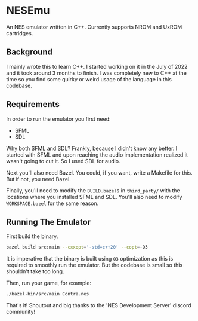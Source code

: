 # NESEmu

An NES emulator written in C++. Currently supports NROM and UxROM cartridges.

## Background

I mainly wrote this to learn C++. I started working on it in the July of 2022 and it took around 3 months to finish. I was completely new to C++ at the time so you find some quirky or weird usage of the language in this codebase.

## Requirements

In order to run the emulator you first need:

- SFML
- SDL

Why both SFML and SDL? Frankly, because I didn't know any better. I started with SFML and upon reaching the audio implementation realized it wasn't going to cut it. So I used SDL for audio.

Next you'll also need Bazel. You could, if you want, write a Makefile for this. But if not, you need Bazel.

Finally, you'll need to modify the `BUILD.bazel`s in `third_party/` with the locations where you installed SFML and SDL. You'll also need to modify `WORKSPACE.bazel` for the same reason.

## Running The Emulator

First build the binary.

```sh
bazel build src:main --cxxopt='-std=c++20' --copt=-O3
```

It is imperative that the binary is built using `O3` optimization as this is required to smoothly run the emulator. But the codebase is small so this shouldn't take too long.

Then, run your game, for example:

```sh
./bazel-bin/src/main Contra.nes
```

That's it! Shoutout and big thanks to the 'NES Development Server' discord community!
